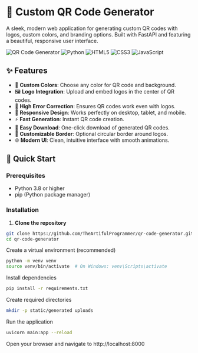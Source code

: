 # 🔗 Custom QR Code Generator

A sleek, modern web application for generating custom QR codes with logos, custom colors, and branding options. Built with FastAPI and featuring a beautiful, responsive user interface.

![QR Code Generator](https://img.shields.io/badge/FastAPI-009688?style=for-the-badge&logo=fastapi&logoColor=white)
![Python](https://img.shields.io/badge/Python-3776AB?style=for-the-badge&logo=python&logoColor=white)
![HTML5](https://img.shields.io/badge/HTML5-E34F26?style=for-the-badge&logo=html5&logoColor=white)
![CSS3](https://img.shields.io/badge/CSS3-1572B6?style=for-the-badge&logo=css3&logoColor=white)
![JavaScript](https://img.shields.io/badge/JavaScript-F7DF1E?style=for-the-badge&logo=javascript&logoColor=black)

## ✨ Features

- 🎨 **Custom Colors**: Choose any color for QR code and background.
- 🖼️ **Logo Integration**: Upload and embed logos in the center of QR codes.
- 🎯 **High Error Correction**: Ensures QR codes work even with logos.
- 📱 **Responsive Design**: Works perfectly on desktop, tablet, and mobile.
- ⚡ **Fast Generation**: Instant QR code creation.
- 💾 **Easy Download**: One-click download of generated QR codes.
- 🔧 **Customizable Border**: Optional circular border around logos.
- 🌐 **Modern UI**: Clean, intuitive interface with smooth animations.

## 🚀 Quick Start

### Prerequisites

- Python 3.8 or higher
- pip (Python package manager)

### Installation

1. **Clone the repository**
```bash
git clone https://github.com/TheArtifulProgrammer/qr-code-generator.git
cd qr-code-generator
```
Create a virtual environment (recommended)

```bash
python -m venv venv
source venv/bin/activate  # On Windows: venv\Scripts\activate
```

Install dependencies

```bash
pip install -r requirements.txt
```

Create required directories

```bash
mkdir -p static/generated uploads
```

Run the application

```bash
uvicorn main:app --reload
```

Open your browser and navigate to http://localhost:8000
